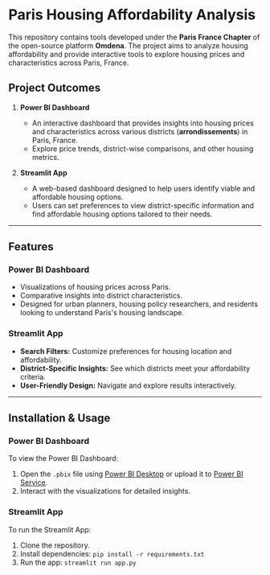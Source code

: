 # Paris Housing Affordability Analysis  

This repository contains tools developed under the **Paris France Chapter** of the open-source platform **Omdena**. The project aims to analyze housing affordability and provide interactive tools to explore housing prices and characteristics across Paris, France.

## **Project Outcomes**
1. **Power BI Dashboard**  
   - An interactive dashboard that provides insights into housing prices and characteristics across various districts (**arrondissements**) in Paris, France.  
   - Explore price trends, district-wise comparisons, and other housing metrics.  

2. **Streamlit App**  
   - A web-based dashboard designed to help users identify viable and affordable housing options.  
   - Users can set preferences to view district-specific information and find affordable housing options tailored to their needs.  

---

## **Features**
### **Power BI Dashboard**
- Visualizations of housing prices across Paris.  
- Comparative insights into district characteristics.  
- Designed for urban planners, housing policy researchers, and residents looking to understand Paris's housing landscape.

### **Streamlit App**
- **Search Filters:** Customize preferences for housing location and affordability.  
- **District-Specific Insights:** See which districts meet your affordability criteria.  
- **User-Friendly Design:** Navigate and explore results interactively.  

---

## **Installation & Usage**
### **Power BI Dashboard**
To view the Power BI Dashboard:  
1. Open the `.pbix` file using [Power BI Desktop](https://powerbi.microsoft.com/) or upload it to [Power BI Service](https://app.powerbi.com/).  
2. Interact with the visualizations for detailed insights.

### **Streamlit App**
To run the Streamlit App:
1. Clone the repository.
2. Install dependencies: `pip install -r requirements.txt`
3. Run the app: `streamlit run app.py`
